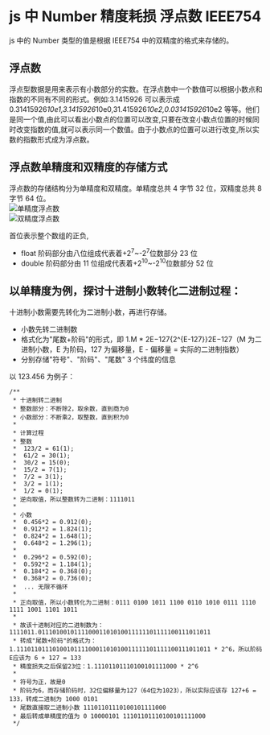 # js 中 Number 精度耗损 浮点数 IEEE754

js 中的 Number 类型的值是根据 IEEE754 中的双精度的格式来存储的。

## 浮点数

浮点型数据是用来表示有小数部分的实数。在浮点数中一个数值可以根据小数点和指数的不同有不同的形式。例如:3.1415926 可以表示成 0.31415926*10e1,3.1415926*10e0,31.415926*10e2,0.031415926*10e2 等等。他们是同一个值,由此可以看出小数点的位置可以改变,只要在改变小数点位置的时候同时改变指数的值,就可以表示同一个数值。由于小数点的位置可以进行改变,所以实数的指数形式成为浮点数。

## 浮点数单精度和双精度的存储方式

浮点数的存储结构分为单精度和双精度。单精度总共 4 字节 32 位，双精度总共 8 字节 64 位。 <br/> ![单精度浮点数](https://p3-juejin.byteimg.com/tos-cn-i-k3u1fbpfcp/f5116db8db5340b4b343c4f11f7911cb~tplv-k3u1fbpfcp-zoom-1.image) <br/> ![双精度浮点数](https://p3-juejin.byteimg.com/tos-cn-i-k3u1fbpfcp/f5116db8db5340b4b343c4f11f7911cb~tplv-k3u1fbpfcp-zoom-1.image)

首位表示整个数组的正负,

- float 阶码部分由八位组成代表着+2<sup>7</sup>~-2<sup>7</sup>位数部分 23 位
- double 阶码部分由 11 位组成代表着+2<sup>10</sup>~-2<sup>10</sup>位数部分 52 位

## 以单精度为例，探讨十进制小数转化二进制过程：

十进制小数需要先转化为二进制小数，再进行存储。

- 小数先转二进制数
- 格式化为"尾数+阶码"的形式，即 1.M \* 2E−127{2^{E-127}}2E−127（M 为二进制小数，E 为阶码，127 为偏移量，E - 偏移量 = 实际的二进制指数）
- 分别存储"符号"、"阶码"、"尾数" 3 个纬度的信息

以 123.456 为例子：

```
/**
 * 十进制转二进制
 * 整数部分：不断除2，取余数，直到商为0
 * 小数部分：不断乘2，取整数，直到积为0
 *
 * 计算过程
 * 整数
 *  123/2 = 61(1);
 *  61/2 = 30(1);
 *  30/2 = 15(0);
 *  15/2 = 7(1);
 *  7/2 = 3(1);
 *  3/2 = 1(1);
 *  1/2 = 0(1);
 * 逆向取值，所以整数转为二进制：1111011
 *
 * 小数
 *  0.456*2 = 0.912(0);
 *  0.912*2 = 1.824(1);
 *  0.824*2 = 1.648(1);
 *  0.648*2 = 1.296(1);
 *
 *  0.296*2 = 0.592(0);
 *  0.592*2 = 1.184(1);
 *  0.184*2 = 0.368(0);
 *  0.368*2 = 0.736(0);
 *  ... 无限不循环
 *
 * 正向取值，所以小数转化为二进制：0111 0100 1011 1100 0110 1010 0111 1110 1111 1001 1101 1011
 *
 * 故该十进制对应的二进制数为：1111011.011101001011110001101010011111101111100111011011
 * 转成"尾数+阶码"的格式为：1.111011011101001011110001101010011111101111100111011011 * 2^6，所以阶码E应该为 6 + 127 = 133
 * 精度损失之后保留23位：1.11101101110100101111000 * 2^6
 *
 * 符号为正，故是0
 * 阶码为6，而存储阶码时，32位偏移量为127（64位为1023），所以实际应该存 127+6 = 133，转成二进制为 1000 0101
 * 尾数直接取二进制小数 11101101110100101111000
 * 最后转成单精度的值为 0 10000101 11101101110100101111000
 */
```
